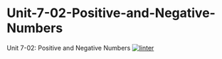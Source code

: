 # Unit-7-02-Positive-and-Negative-Numbers
Unit 7-02: Positive and Negative Numbers
 [![linter](https://github.com/Charlie-Dumpit-Jr/Unit-7-02-Positive-and-Negative-Numbers/workflows/linter/badge.svg)](https://github.com/marketplace/actions/super-linter)
